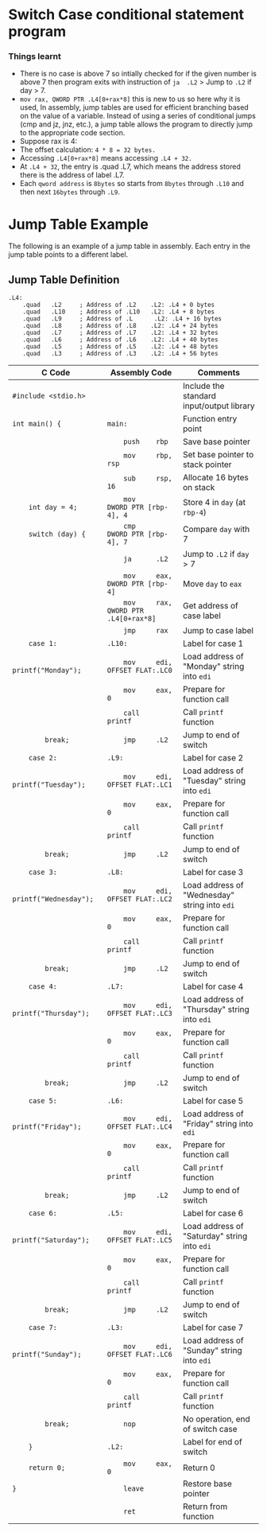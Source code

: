 # Switch Case conditional statement program

### Things learnt
  - There is no case is above 7 so intially checked for if the given number is above 7 then program exits with instruction of `ja  .L2` > Jump to `.L2` if day > 7.
  - `mov rax, QWORD PTR .L4[0+rax*8]` this is new to us so here why it is used, In assembly, jump tables are used for efficient branching based on the value of a variable. Instead of using a series of conditional jumps (cmp and jz, jnz, etc.), a jump table allows the program to directly jump to the appropriate code section.
  - Suppose rax is 4:
  - The offset calculation: `4 * 8 = 32 bytes.`
  - Accessing `.L4[0+rax*8]` means accessing `.L4 + 32.`
  - At `.L4 + 32`, the entry is .quad .L7, which means the address stored there is the address of label .L7.
  - Each `qword address` is `8bytes` so starts from `8bytes` through `.L10` and then next `16bytes` through `.L9`.

# Jump Table Example

The following is an example of a jump table in assembly. Each entry in the jump table points to a different label.

## Jump Table Definition

```assembly
.L4:
    .quad   .L2     ; Address of .L2    .L2: .L4 + 0 bytes
    .quad   .L10    ; Address of .L10   .L2: .L4 + 8 bytes
    .quad   .L9     ; Address of .L      .L2: .L4 + 16 bytes
    .quad   .L8     ; Address of .L8    .L2: .L4 + 24 bytes 
    .quad   .L7     ; Address of .L7    .L2: .L4 + 32 bytes
    .quad   .L6     ; Address of .L6    .L2: .L4 + 40 bytes
    .quad   .L5     ; Address of .L5    .L2: .L4 + 48 bytes
    .quad   .L3     ; Address of .L3    .L2: .L4 + 56 bytes
```
    

| C Code | Assembly Code | Comments |
|--------|----------------|----------|
| `#include <stdio.h>` | | Include the standard input/output library |
| `int main() {` | `main:` | Function entry point |
| | `    push    rbp` | Save base pointer |
| | `    mov     rbp, rsp` | Set base pointer to stack pointer |
| | `    sub     rsp, 16` | Allocate 16 bytes on stack |
| `    int day = 4;` | `    mov     DWORD PTR [rbp-4], 4` | Store 4 in `day` (at `rbp-4`) |
| `    switch (day) {` | `    cmp     DWORD PTR [rbp-4], 7` | Compare `day` with 7 |
| | `    ja      .L2` | Jump to `.L2` if `day` > 7 |
| | `    mov     eax, DWORD PTR [rbp-4]` | Move `day` to `eax` |
| | `    mov     rax, QWORD PTR .L4[0+rax*8]` | Get address of case label |
| | `    jmp     rax` | Jump to case label |
| `    case 1:` | `.L10:` | Label for case 1 |
| `        printf("Monday");` | `    mov     edi, OFFSET FLAT:.LC0` | Load address of "Monday" string into `edi` |
| | `    mov     eax, 0` | Prepare for function call |
| | `    call    printf` | Call `printf` function |
| `        break;` | `    jmp     .L2` | Jump to end of switch |
| `    case 2:` | `.L9:` | Label for case 2 |
| `        printf("Tuesday");` | `    mov     edi, OFFSET FLAT:.LC1` | Load address of "Tuesday" string into `edi` |
| | `    mov     eax, 0` | Prepare for function call |
| | `    call    printf` | Call `printf` function |
| `        break;` | `    jmp     .L2` | Jump to end of switch |
| `    case 3:` | `.L8:` | Label for case 3 |
| `        printf("Wednesday");` | `    mov     edi, OFFSET FLAT:.LC2` | Load address of "Wednesday" string into `edi` |
| | `    mov     eax, 0` | Prepare for function call |
| | `    call    printf` | Call `printf` function |
| `        break;` | `    jmp     .L2` | Jump to end of switch |
| `    case 4:` | `.L7:` | Label for case 4 |
| `        printf("Thursday");` | `    mov     edi, OFFSET FLAT:.LC3` | Load address of "Thursday" string into `edi` |
| | `    mov     eax, 0` | Prepare for function call |
| | `    call    printf` | Call `printf` function |
| `        break;` | `    jmp     .L2` | Jump to end of switch |
| `    case 5:` | `.L6:` | Label for case 5 |
| `        printf("Friday");` | `    mov     edi, OFFSET FLAT:.LC4` | Load address of "Friday" string into `edi` |
| | `    mov     eax, 0` | Prepare for function call |
| | `    call    printf` | Call `printf` function |
| `        break;` | `    jmp     .L2` | Jump to end of switch |
| `    case 6:` | `.L5:` | Label for case 6 |
| `        printf("Saturday");` | `    mov     edi, OFFSET FLAT:.LC5` | Load address of "Saturday" string into `edi` |
| | `    mov     eax, 0` | Prepare for function call |
| | `    call    printf` | Call `printf` function |
| `        break;` | `    jmp     .L2` | Jump to end of switch |
| `    case 7:` | `.L3:` | Label for case 7 |
| `        printf("Sunday");` | `    mov     edi, OFFSET FLAT:.LC6` | Load address of "Sunday" string into `edi` |
| | `    mov     eax, 0` | Prepare for function call |
| | `    call    printf` | Call `printf` function |
| `        break;` | `    nop` | No operation, end of switch case |
| `    }` | `.L2:` | Label for end of switch |
| `    return 0;` | `    mov     eax, 0` | Return 0 |
| `}` | `    leave` | Restore base pointer |
| | `    ret` | Return from function |
